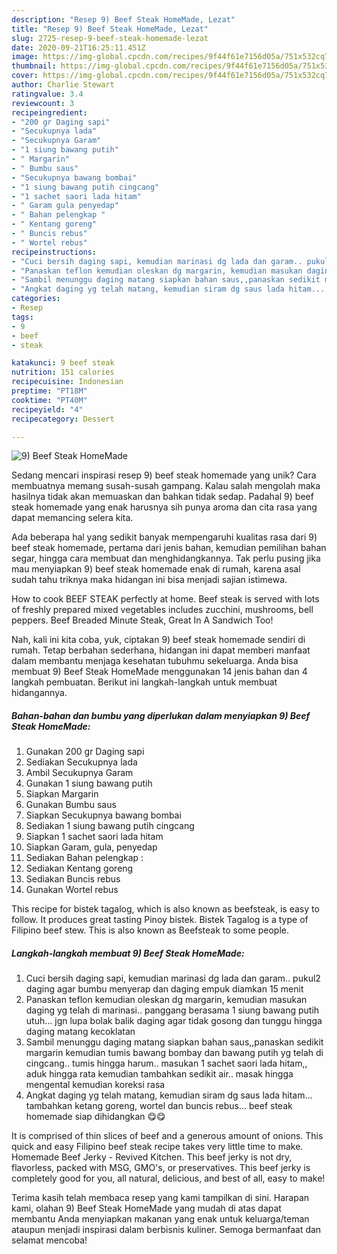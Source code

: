```yaml
---
description: "Resep 9) Beef Steak HomeMade, Lezat"
title: "Resep 9) Beef Steak HomeMade, Lezat"
slug: 2725-resep-9-beef-steak-homemade-lezat
date: 2020-09-21T16:25:11.451Z
image: https://img-global.cpcdn.com/recipes/9f44f61e7156d05a/751x532cq70/9-beef-steak-homemade-foto-resep-utama.jpg
thumbnail: https://img-global.cpcdn.com/recipes/9f44f61e7156d05a/751x532cq70/9-beef-steak-homemade-foto-resep-utama.jpg
cover: https://img-global.cpcdn.com/recipes/9f44f61e7156d05a/751x532cq70/9-beef-steak-homemade-foto-resep-utama.jpg
author: Charlie Stewart
ratingvalue: 3.4
reviewcount: 3
recipeingredient:
- "200 gr Daging sapi"
- "Secukupnya lada"
- "Secukupnya Garam"
- "1 siung bawang putih"
- " Margarin"
- " Bumbu saus"
- "Secukupnya bawang bombai"
- "1 siung bawang putih cingcang"
- "1 sachet saori lada hitam"
- " Garam gula penyedap"
- " Bahan pelengkap "
- " Kentang goreng"
- " Buncis rebus"
- " Wortel rebus"
recipeinstructions:
- "Cuci bersih daging sapi, kemudian marinasi dg lada dan garam.. pukul2 daging agar bumbu menyerap dan daging empuk diamkan 15 menit"
- "Panaskan teflon kemudian oleskan dg margarin, kemudian masukan daging yg telah di marinasi.. panggang berasama 1 siung bawang putih utuh... jgn lupa bolak balik daging agar tidak gosong dan tunggu hingga daging matang kecoklatan"
- "Sambil menunggu daging matang siapkan bahan saus,,panaskan sedikit margarin kemudian tumis bawang bombay dan bawang putih yg telah di cingcang.. tumis hingga harum.. masukan 1 sachet saori lada hitam,, aduk hingga rata kemudian tambahkan sedikit air.. masak hingga mengental kemudian koreksi rasa"
- "Angkat daging yg telah matang, kemudian siram dg saus lada hitam... tambahkan ketang goreng, wortel dan buncis rebus... beef steak homemade siap dihidangkan 😋😋"
categories:
- Resep
tags:
- 9
- beef
- steak

katakunci: 9 beef steak 
nutrition: 151 calories
recipecuisine: Indonesian
preptime: "PT18M"
cooktime: "PT40M"
recipeyield: "4"
recipecategory: Dessert

---
```



![9) Beef Steak HomeMade](https://img-global.cpcdn.com/recipes/9f44f61e7156d05a/751x532cq70/9-beef-steak-homemade-foto-resep-utama.jpg)

Sedang mencari inspirasi resep 9) beef steak homemade yang unik? Cara membuatnya memang susah-susah gampang. Kalau salah mengolah maka hasilnya tidak akan memuaskan dan bahkan tidak sedap. Padahal 9) beef steak homemade yang enak harusnya sih punya aroma dan cita rasa yang dapat memancing selera kita.

Ada beberapa hal yang sedikit banyak mempengaruhi kualitas rasa dari 9) beef steak homemade, pertama dari jenis bahan, kemudian pemilihan bahan segar, hingga cara membuat dan menghidangkannya. Tak perlu pusing jika mau menyiapkan 9) beef steak homemade enak di rumah, karena asal sudah tahu triknya maka hidangan ini bisa menjadi sajian istimewa.

How to cook BEEF STEAK perfectly at home. Beef steak is served with lots of freshly prepared mixed vegetables includes zucchini, mushrooms, bell peppers. Beef Breaded Minute Steak, Great In A Sandwich Too!


Nah, kali ini kita coba, yuk, ciptakan 9) beef steak homemade sendiri di rumah. Tetap berbahan sederhana, hidangan ini dapat memberi manfaat dalam membantu menjaga kesehatan tubuhmu sekeluarga. Anda bisa membuat 9) Beef Steak HomeMade menggunakan 14 jenis bahan dan 4 langkah pembuatan. Berikut ini langkah-langkah untuk membuat hidangannya.

<!--inarticleads1-->

##### Bahan-bahan dan bumbu yang diperlukan dalam menyiapkan 9) Beef Steak HomeMade:

1. Gunakan 200 gr Daging sapi
1. Sediakan Secukupnya lada
1. Ambil Secukupnya Garam
1. Gunakan 1 siung bawang putih
1. Siapkan  Margarin
1. Gunakan  Bumbu saus
1. Siapkan Secukupnya bawang bombai
1. Sediakan 1 siung bawang putih cingcang
1. Siapkan 1 sachet saori lada hitam
1. Siapkan  Garam, gula, penyedap
1. Sediakan  Bahan pelengkap :
1. Sediakan  Kentang goreng
1. Sediakan  Buncis rebus
1. Gunakan  Wortel rebus


This recipe for bistek tagalog, which is also known as beefsteak, is easy to follow. It produces great tasting Pinoy bistek. Bistek Tagalog is a type of Filipino beef stew. This is also known as Beefsteak to some people. 

<!--inarticleads2-->

##### Langkah-langkah membuat 9) Beef Steak HomeMade:

1. Cuci bersih daging sapi, kemudian marinasi dg lada dan garam.. pukul2 daging agar bumbu menyerap dan daging empuk diamkan 15 menit
1. Panaskan teflon kemudian oleskan dg margarin, kemudian masukan daging yg telah di marinasi.. panggang berasama 1 siung bawang putih utuh... jgn lupa bolak balik daging agar tidak gosong dan tunggu hingga daging matang kecoklatan
1. Sambil menunggu daging matang siapkan bahan saus,,panaskan sedikit margarin kemudian tumis bawang bombay dan bawang putih yg telah di cingcang.. tumis hingga harum.. masukan 1 sachet saori lada hitam,, aduk hingga rata kemudian tambahkan sedikit air.. masak hingga mengental kemudian koreksi rasa
1. Angkat daging yg telah matang, kemudian siram dg saus lada hitam... tambahkan ketang goreng, wortel dan buncis rebus... beef steak homemade siap dihidangkan 😋😋


It is comprised of thin slices of beef and a generous amount of onions. This quick and easy Filipino beef steak recipe takes very little time to make. Homemade Beef Jerky - Revived Kitchen. This beef jerky is not dry, flavorless, packed with MSG, GMO&#39;s, or preservatives. This beef jerky is completely good for you, all natural, delicious, and best of all, easy to make! 

Terima kasih telah membaca resep yang kami tampilkan di sini. Harapan kami, olahan 9) Beef Steak HomeMade yang mudah di atas dapat membantu Anda menyiapkan makanan yang enak untuk keluarga/teman ataupun menjadi inspirasi dalam berbisnis kuliner. Semoga bermanfaat dan selamat mencoba!
